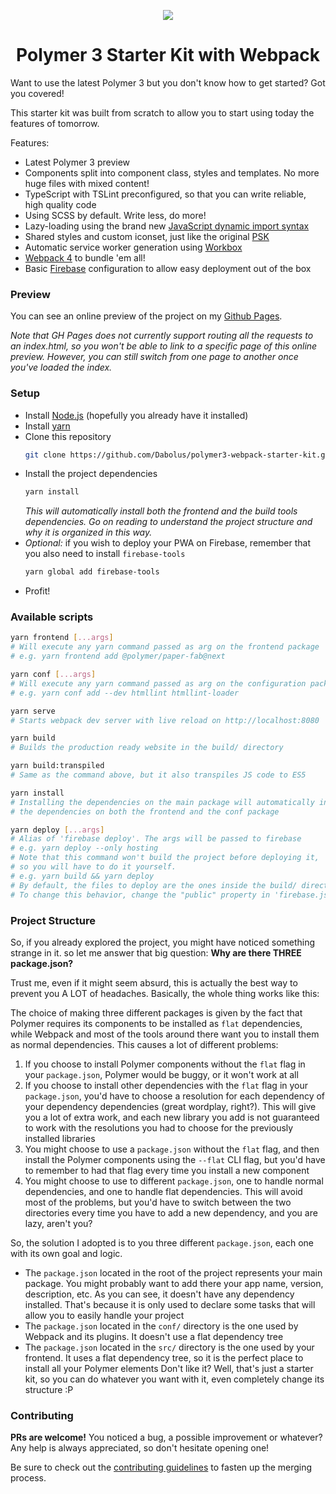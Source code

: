 <p align="center">
  <img src="https://dabolus.github.io/polymer3-webpack-starter-kit/p+w.svg">
</p>
<h1 align="center">Polymer 3 Starter Kit with Webpack</h1>

Want to use the latest Polymer 3 but you don't know how to get started?
Got you covered!

This starter kit was built from scratch to allow you to start using today
the features of tomorrow.

Features:
- Latest Polymer 3 preview
- Components split into component class, styles and templates. No more huge files with mixed content!
- TypeScript with TSLint preconfigured, so that you can write reliable, high quality code
- Using SCSS by default. Write less, do more!
- Lazy-loading using the brand new [JavaScript dynamic import syntax](https://developers.google.com/web/updates/2017/11/dynamic-import)
- Shared styles and custom iconset, just like the original [PSK](https://github.com/Polymer/polymer-starter-kit)
- Automatic service worker generation using [Workbox](https://github.com/GoogleChrome/workbox)
- [Webpack 4](https://webpack.js.org) to bundle 'em all!
- Basic [Firebase](https://firebase.google.com/) configuration to allow easy deployment out of the box

### Preview
You can see an online preview of the project on my [Github Pages](https://dabolus.github.io/polymer3-webpack-starter-kit/).

_Note that GH Pages does not currently support routing all the requests to an index.html, so you won't be able to link
to a specific page of this online preview. However, you can still switch from one page to another
once you've loaded the index._

### Setup
- Install [Node.js](https://nodejs.org) (hopefully you already have it installed)
- Install [yarn](https://yarnpkg.com)
- Clone this repository
  ```bash
  git clone https://github.com/Dabolus/polymer3-webpack-starter-kit.git <your-app-name> && cd <your-app-name>
  ```
- Install the project dependencies
  ```bash
  yarn install
  ```
  _This will automatically install both the frontend and the build tools dependencies.
  Go on reading to understand the project structure and why it is organized in this way._
- _Optional:_ if you wish to deploy your PWA on Firebase, remember that you also need to
  install `firebase-tools`
  ```bash
  yarn global add firebase-tools
  ```
- Profit!

### Available scripts
```bash
yarn frontend [...args]
# Will execute any yarn command passed as arg on the frontend package
# e.g. yarn frontend add @polymer/paper-fab@next

yarn conf [...args]
# Will execute any yarn command passed as arg on the configuration package
# e.g. yarn conf add --dev htmllint htmllint-loader

yarn serve
# Starts webpack dev server with live reload on http://localhost:8080

yarn build
# Builds the production ready website in the build/ directory

yarn build:transpiled
# Same as the command above, but it also transpiles JS code to ES5

yarn install
# Installing the dependencies on the main package will automatically install
# the dependencies on both the frontend and the conf package

yarn deploy [...args]
# Alias of 'firebase deploy'. The args will be passed to firebase
# e.g. yarn deploy --only hosting
# Note that this command won't build the project before deploying it,
# so you will have to do it yourself.
# e.g. yarn build && yarn deploy
# By default, the files to deploy are the ones inside the build/ directory
# To change this behavior, change the "public" property in 'firebase.json'
```

### Project Structure
So, if you already explored the project, you might have noticed something strange in it.
so let me answer that big question: **Why are there THREE package.json?**

Trust me, even if it might seem absurd, this is actually the best way to prevent you A LOT
of headaches. Basically, the whole thing works like this:

The choice of making three different packages is given by the fact that Polymer requires
its components to be installed as `flat` dependencies, while Webpack and most of the tools
around there want you to install them as normal dependencies. This causes a lot of
different problems:
1. If you choose to install Polymer components without the `flat` flag in your `package.json`,
   Polymer would be buggy, or it won't work at all
2. If you choose to install other dependencies with the `flat` flag in your `package.json`,
   you'd have to choose a resolution for each dependency of your dependency dependencies
   (great wordplay, right?). This will give you a lot of extra work, and each new library
   you add is not guaranteed to work with the resolutions you had to choose for the previously
   installed libraries
3. You might choose to use a `package.json` without the `flat` flag, and then install the
   Polymer components using the `--flat` CLI flag, but you'd have to remember to had that
   flag every time you install a new component
4. You might choose to use to different `package.json`, one to handle normal dependencies,
   and one to handle flat dependencies. This will avoid most of the problems, but you'd
   have to switch between the two directories every time you have to add a new dependency,
   and you are lazy, aren't you?

So, the solution I adopted is to you three different `package.json`, each one with its own
goal and logic.
- The `package.json` located in the root of the project represents your main package.
  You might probably want to add there your app name, version, description, etc.
  As you can see, it doesn't have any dependency installed. That's because it is only
  used to declare some tasks that will allow you to easily handle your project
- The `package.json` located in the `conf/` directory is the one used by Webpack
  and its plugins. It doesn't use a flat dependency tree
- The `package.json` located in the `src/` directory is the one used by your frontend.
  It uses a flat dependency tree, so it is the perfect place to install all your Polymer
  elements
Don't like it? Well, that's just a starter kit, so you can do whatever you want
with it, even completely change its structure :P

### Contributing
**PRs are welcome!**
You noticed a bug, a possible improvement or whatever?
Any help is always appreciated, so don't hesitate opening one!

Be sure to check out the [contributing guidelines](CONTRIBUTING.md) to fasten
up the merging process.
